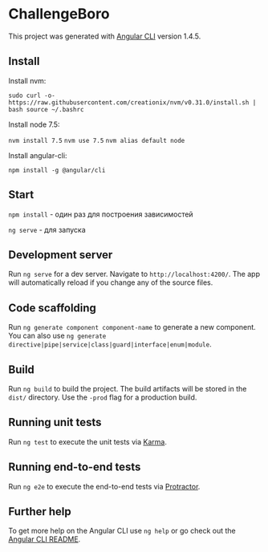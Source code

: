 # ChallengeBoro

This project was generated with [Angular CLI](https://github.com/angular/angular-cli) version 1.4.5.

## Install

Install nvm:

`sudo curl -o- https://raw.githubusercontent.com/creationix/nvm/v0.31.0/install.sh | bash
source ~/.bashrc`

Install node 7.5:

`nvm install 7.5`
`nvm use 7.5`
`nvm alias default node`

Install angular-cli:

`npm install -g @angular/cli`

## Start
`npm install`  - один раз для построения зависимостей

`ng serve`  - для запуска

## Development server

Run `ng serve` for a dev server. Navigate to `http://localhost:4200/`. The app will automatically reload if you change any of the source files.

## Code scaffolding

Run `ng generate component component-name` to generate a new component. You can also use `ng generate directive|pipe|service|class|guard|interface|enum|module`.

## Build

Run `ng build` to build the project. The build artifacts will be stored in the `dist/` directory. Use the `-prod` flag for a production build.

## Running unit tests

Run `ng test` to execute the unit tests via [Karma](https://karma-runner.github.io).

## Running end-to-end tests

Run `ng e2e` to execute the end-to-end tests via [Protractor](http://www.protractortest.org/).

## Further help

To get more help on the Angular CLI use `ng help` or go check out the [Angular CLI README](https://github.com/angular/angular-cli/blob/master/README.md).
